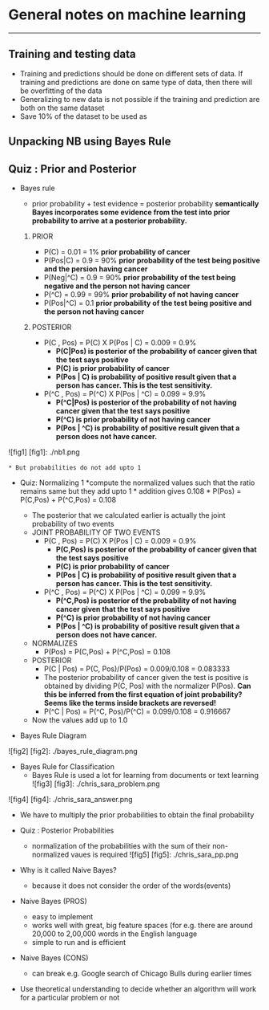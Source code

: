 # General notes on machine learning
-----------------------------------

## Training and testing data

* Training and predictions should be done on different sets of data. If training and predictions are done on same type of data, then there will be overfitting of the data
* Generalizing to new data is not possible if the training and prediction are both on the same dataset
* Save 10% of the dataset to be used as


## Unpacking NB using Bayes Rule


## Quiz : Prior and Posterior

* Bayes rule
	* prior probability + test evidence = posterior probability **semantically Bayes incorporates some evidence from the test into prior probability to arrive at a posterior probability.**

	1. PRIOR
		* P(C) = 0.01 = 1% **prior probability of cancer**
		* P(Pos|C) = 0.9 = 90% **prior probability of the test being positive and the persion having cancer**
		* P(Neg|^C) = 0.9 = 90% **prior probability of the test being negative and the person not having cancer**
		* P(^C) = 0.99 = 99% **prior probability of not having cancer**
		* P(Pos|^C) = 0.1 **prior probability of the test being positive and the person not having cancer**

	2. POSTERIOR
		* P(C , Pos) = P(C) X P(Pos | C) = 0.009 = 0.9% 
			- __P(C|Pos) is posterior of the probability of cancer given that the test says positive__
			- __P(C) is prior probability of cancer__
			- __P(Pos | C) is probability of positive result given that a person has cancer. This is the test sensitivity.__
		* P(^C , Pos) = P(^C) X P(Pos | ^C) = 0.099 = 9.9%
			- __P(^C|Pos) is posterior of the probability of not having cancer given that the test says positive__
			- __P(^C) is prior probability of not having cancer__
			- __P(Pos | ^C) is probability of positive result given that a person does not have cancer.__

![fig1] 
[fig1]: ./nb1.png
	
	* But probabilities do not add upto 1
	
* Quiz: Normalizing 1
	*compute the normalized values such that the ratio remains same but they add upto 1
		* addition gives 0.108
		* P(Pos) = P(C,Pos) + P(^C,Pos) = 0.108

	* The posterior that we calculated earlier is actually the joint probability of two events
	* JOINT PROBABILITY OF TWO EVENTS 
		* P(C , Pos) = P(C) X P(Pos | C) = 0.009 = 0.9% 
			- __P(C,Pos) is posterior of the probability of cancer given that the test says positive__
			- __P(C) is prior probability of cancer__
			- __P(Pos | C) is probability of positive result given that a person has cancer. This is the test sensitivity.__
		* P(^C , Pos) = P(^C) X P(Pos | ^C) = 0.099 = 9.9%
			- __P(^C,Pos) is posterior of the probability of not having cancer given that the test says positive__
			- __P(^C) is prior probability of not having cancer__
			- __P(Pos | ^C) is probability of positive result given that a person does not have cancer.__
	* NORMALIZES
		* P(Pos) = P(C,Pos) + P(^C,Pos) = 0.108
	* POSTERIOR
		* P(C | Pos) = P(C, Pos)/P(Pos) = 0.009/0.108 = 0.083333
		* The posterior probability of cancer given the test is positive is obtained by dividing P(C, Pos) with the normalizer P(Pos). **Can this be inferred from the first equation of joint probability? Seems like the terms inside brackets are reversed!**
		* P(^C | Pos) = P(^C, Pos)/P(^C) = 0.099/0.108 = 0.916667
	* Now the values add up to 1.0
* Bayes Rule Diagram

![fig2] 
[fig2]: ./bayes_rule_diagram.png

* Bayes Rule for Classification
	* Bayes Rule is used a lot for learning from documents or text learning
![fig3]
[fig3]: ./chris_sara_problem.png


![fig4]
[fig4]: ./chris_sara_answer.png
* We have to multiply the prior probabilities to obtain the final probability

* Quiz : Posterior Probabilities
	* normalization of the probabilities with the sum of their non-normalized vaues is required
![fig5]
[fig5]: ./chris_sara_pp.png

* Why is it called Naive Bayes?
	* because it does not consider the order of the words(events)

* Naive Bayes (PROS)
	* easy to implement
	* works well with great, big feature spaces (for e.g. there are around 20,000 to 2,00,000 words in the English language
	* simple to run and is efficient

* Naive Bayes (CONS)
	* can break e.g. Google search of Chicago Bulls during earlier times
* Use theoretical understanding to decide whether an algorithm will work for a particular problem or not
